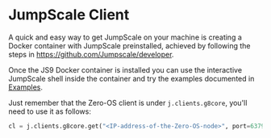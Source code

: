 # JumpScale Client

A quick and easy way to get JumpScale on your machine is creating a Docker container with JumpScale preinstalled, achieved by following the steps in https://github.com/Jumpscale/developer.

Once the JS9 Docker container is installed you can use the interactive JumpScale shell inside the container and try the examples documented in [Examples](examples/README.md).

Just remember that the Zero-OS client is under `j.clients.g8core`, you'll need to use it as follows:
```python
cl = j.clients.g8core.get("<IP-address-of-the-Zero-OS-node>", port=6379)
```
